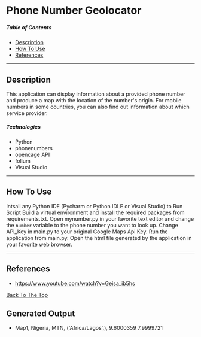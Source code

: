 # Phone Number Geolocator

##### Table of Contents

- [Description](#description)
- [How To Use](#how-to-use)
- [References](#references)

---

## Description

This application can display information about a provided phone number and produce a map with the location of the number's origin. For mobile numbers in some countries, you can also find out information about which service provider.

##### Technologies

- Python
- phonenumbers
- opencage API
- folium
- Visual Studio

---

## How To Use

Intsall any Python IDE (Pycharm or Python IDLE or Visual Studio) to Run Script
Build a virtual environment and install the required packages from requirements.txt. Open mynumber.py in your favorite text editor and change the `number` variable to the phone number you want to look up.
Change API_Key in main.py to your original Google Maps Api Key.
Run the application from main.py. Open the html file generated by the application in your favorite web browser.

---

## References

- <https://www.youtube.com/watch?v=Geisa_ib5hs>

[Back To The Top](#pixel-runner)

## Generated Output

- Map1, Nigeria, MTN, ('Africa/Lagos',), 9.6000359 7.9999721
